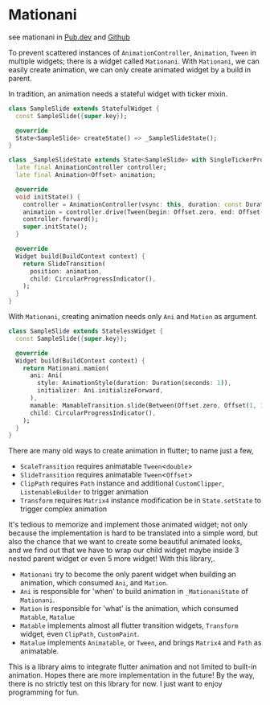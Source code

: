 # Mationani
see mationani in [Pub.dev](https://pub.dev/packages/mationani) and [Github](https://github.com/nomagicisreal/mationani)

To prevent scattered instances of `AnimationController`, `Animation`, `Tween` in multiple widgets;
there is a widget called `Mationani`.
With `Mationani`, we can easily create animation, we can only create animated widget by a build in parent.

In tradition, an animation needs a stateful widget with ticker mixin.
```dart
class SampleSlide extends StatefulWidget {
  const SampleSlide({super.key});

  @override
  State<SampleSlide> createState() => _SampleSlideState();
}

class _SampleSlideState extends State<SampleSlide> with SingleTickerProviderStateMixin {
  late final AnimationController controller;
  late final Animation<Offset> animation;

  @override
  void initState() {
    controller = AnimationController(vsync: this, duration: const Duration(seconds: 1));
    animation = controller.drive(Tween(begin: Offset.zero, end: Offset(1, 1)));
    controller.forward();
    super.initState();
  }

  @override
  Widget build(BuildContext context) {
    return SlideTransition(
      position: animation,
      child: CircularProgressIndicator(),
    );
  }
}
```

With `Mationani`, creating animation needs only `Ani` and `Mation` as argument.
```dart
class SampleSlide extends StatelessWidget {
  const SampleSlide({super.key});

  @override
  Widget build(BuildContext context) {
    return Mationani.mamion(
      ani: Ani(
        style: AnimationStyle(duration: Duration(seconds: 1)),
        initializer: Ani.initializeForward,
      ),
      mamable: MamableTransition.slide(Between(Offset.zero, Offset(1, 1))),
      child: CircularProgressIndicator(),
    );
  }
}

```

There are many old ways to create animation in flutter; to name just a few,
  - `ScaleTransition` requires animatable `Tween`<`double`>
  - `SlideTransition` requires animatable `Tween`<`Offset`>
  - `ClipPath` requires `Path` instance and additional `CustomClipper`, `ListenableBuilder` to trigger animation
  - `Transform` requires `Matrix4` instance modification be in `State.setState` to trigger complex animation

It's tedious to memorize and implement those animated widget;
not only because the implementation is hard to be translated into a simple word,
but also the chance that we want to create some beautiful animated looks,  
and we find out that we have to wrap our child widget maybe inside 3 nested parent widget or even 5 more widget!
With this library,.
  - `Mationani` try to become the only parent widget when building an animation, which consumed `Ani`, and `Mation`.
  - `Ani` is responsible for 'when' to build animation in `_MationaniState` of `Mationani`.
  - `Mation` is responsible for 'what' is the animation, which consumed `Matable`, `Matalue`
  - `Matable` implements almost all flutter transition widgets, `Transform` widget, even `ClipPath`, `CustomPaint`.
  - `Matalue` implements `Animatable`, or `Tween`, and brings `Matrix4` and `Path` as animatable.

This is a library aims to integrate flutter animation and not limited to built-in animation.
Hopes there are more implementation in the future!
By the way, there is no strictly test on this library for now.
I just want to enjoy programming for fun.